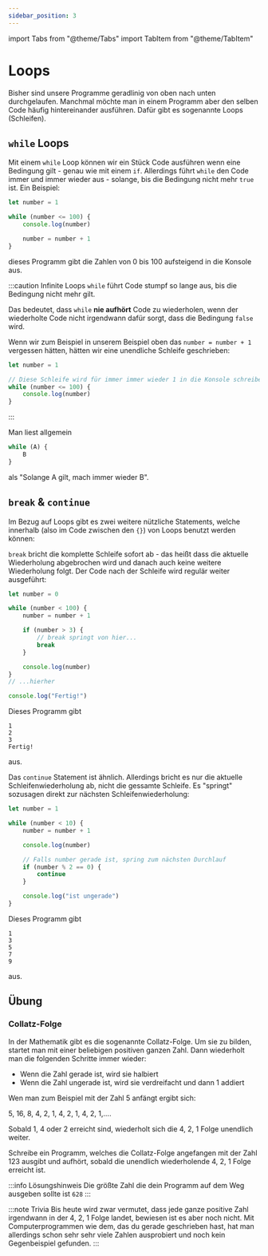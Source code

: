 ```yaml
---
sidebar_position: 3
---
```


import Tabs from "@theme/Tabs"
import TabItem from "@theme/TabItem"

# Loops

Bisher sind unsere Programme geradlinig von oben nach unten durchgelaufen. Manchmal möchte man in einem Programm aber den selben Code häufig hintereinander ausführen. Dafür gibt es sogenannte Loops (Schleifen).

## `while` Loops

Mit einem `while` Loop können wir ein Stück Code ausführen wenn eine Bedingung gilt - genau wie mit einem `if`. Allerdings führt `while` den Code immer und immer wieder aus - solange, bis die Bedingung nicht mehr `true` ist. Ein Beispiel:

```js
let number = 1

while (number <= 100) {
    console.log(number)

    number = number + 1
}
```

dieses Programm gibt die Zahlen von 0 bis 100 aufsteigend in die Konsole aus.

:::caution Infinite Loops
`while` führt Code stumpf so lange aus, bis die Bedingung nicht mehr gilt.

Das bedeutet, dass `while` **nie aufhört** Code zu wiederholen, wenn der wiederholte Code nicht irgendwann dafür sorgt, dass die Bedingung `false` wird.

Wenn wir zum Beispiel in unserem Beispiel oben das `number = number + 1` vergessen hätten, hätten wir eine unendliche Schleife geschrieben:

```js
let number = 1

// Diese Schleife wird für immer immer wieder 1 in die Konsole schreiben
while (number <= 100) {
    console.log(number)
}
```

:::

Man liest allgemein

```js
while (A) {
    B
}
```

als "Solange A gilt, mach immer wieder B".

## `break` & `continue`

Im Bezug auf Loops gibt es zwei weitere nützliche Statements, welche innerhalb (also im Code zwischen den `{}`) von Loops benutzt werden können:

`break` bricht die komplette Schleife sofort ab - das heißt dass die aktuelle Wiederholung abgebrochen wird und danach auch keine weitere Wiederholung folgt. Der Code nach der Schleife wird regulär weiter ausgeführt:

```js
let number = 0

while (number < 100) {
    number = number + 1

    if (number > 3) {
        // break springt von hier...
        break
    }

    console.log(number)
}
// ...hierher

console.log("Fertig!")
```

Dieses Programm gibt

```
1
2
3
Fertig!
```

aus.

Das `continue` Statement ist ähnlich. Allerdings bricht es nur die aktuelle Schleifenwiederholung ab, nicht die gessamte Schleife. Es "springt" sozusagen direkt zur nächsten Schleifenwiederholung:

```js
let number = 1

while (number < 10) {
    number = number + 1

    console.log(number)

    // Falls number gerade ist, spring zum nächsten Durchlauf
    if (number % 2 == 0) {
        continue
    }

    console.log("ist ungerade")
}
```

Dieses Programm gibt

```
1
3
5
7
9
```

aus.

## Übung

### Collatz-Folge

In der Mathematik gibt es die sogenannte Collatz-Folge. Um sie zu bilden, startet man mit einer beliebigen positiven ganzen Zahl. Dann wiederholt man die folgenden Schritte immer wieder:

-   Wenn die Zahl gerade ist, wird sie halbiert
-   Wenn die Zahl ungerade ist, wird sie verdreifacht und dann 1 addiert

Wen man zum Beispiel mit der Zahl 5 anfängt ergibt sich:

5, 16, 8, 4, 2, 1, 4, 2, 1, 4, 2, 1,....

Sobald 1, 4 oder 2 erreicht sind, wiederholt sich die 4, 2, 1 Folge unendlich weiter.

Schreibe ein Programm, welches die Collatz-Folge angefangen mit der Zahl 123 ausgibt und aufhört, sobald die unendlich wiederholende 4, 2, 1 Folge erreicht ist.

:::info Lösungshinweis
Die größte Zahl die dein Programm auf dem Weg ausgeben sollte ist `628`
:::

:::note Trivia
Bis heute wird zwar vermutet, dass jede ganze positive Zahl irgendwann in der 4, 2, 1 Folge landet, bewiesen ist es aber noch nicht. Mit Computerprogrammen wie dem, das du gerade geschrieben hast, hat man allerdings schon sehr sehr viele Zahlen ausprobiert und noch kein Gegenbeispiel gefunden.
:::
